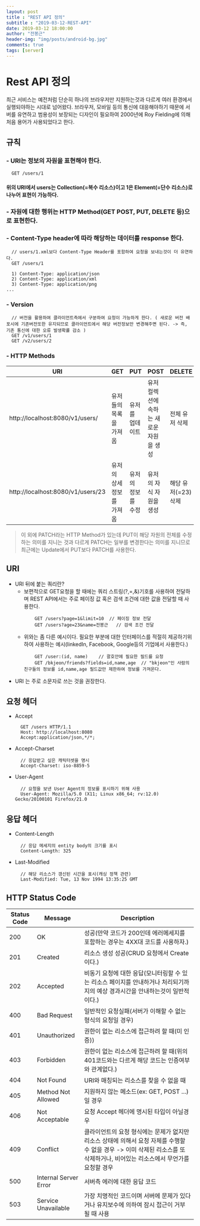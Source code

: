 ```yaml
---
layout: post
title : "REST API 정의"
subtitle : "2019-03-12-REST-API"
date: 2019-03-12 18:00:00
author: "전봉근"
header-img: "img/posts/android-bg.jpg"
comments: true
tags: [server]
---
```


# Rest API 정의
최근 서비스는 예전처럼 단순히 하나의 브라우저만 지원하는것과 다르게 여러 환경에서 실행되야하는 시대로 넘어왔다. 브라우저, 모바일 등의 통신에 대응해야하기 때문에 서버를 유연하고 범용성이 보장되는 디자인이 필요하여 2000년에 Roy Fielding에 의해 처음 용어가 사용되었다고 한다.


## 규칙
### - URI는 **정보의 자원**을 표현해야 한다. 
  ```
    GET /users/1
  ```
  #### 위의 URI에서 users는 Collection(=복수 리소스)이고 1은 Element(=단수 리소스)로 나누어 표현이 가능하다.
### - 자원에 대한 행위는 HTTP Method(GET POST, PUT, DELETE 등)으로 표현한다.
### - Content-Type header에 따라 해당하는 데이터를 response 한다.
  ```
    // users/1.xml보다 Content-Type Header를 포함하여 요청을 보내는것이 더 유연하다.
    GET /users/1

    1) Content-Type: application/json
    2) Content-Type: application/xml
    3) Content-Type: application/png
  ...
  ```
### - Version
  ```
    // 버전을 활용하여 클라이언트측에서 구분하여 요청이 가능하게 한다. ( 새로운 버전 배포시에 기존버전또한 유지되므로 클라이언트에서 해당 버전정보만 변경해주면 된다. -> 즉, 기존 통신에 대한 오류 발생확률 감소 )
    GET /v1/users/1
    GET /v2/users/2
  ```
### - HTTP Methods
| URI | GET | PUT | POST | DELETE |  
|--------|--------|--------|--------|--------|  
| http://localhost:8080/v1/users/ | 유저들의 목록을 가져옴 | 유저를 업데이트 | 유저 컬렉션에 속하는 새로운 자원을 생성 | 전체 유저 삭제 |  
| http://localhost:8080/v1/users/23 | 유저의 상세 정보를 가져옴 | 유저의 정보를 수정 | 유저의 자식 자원을 생성 | 해당 유저(=23) 삭제 |
> 이 외에 PATCH라는 HTTP Method가 있는데 PUT이 해당 자원의 전체를 수정하는 의미를 지니는 것과 다르게 PATCH는 일부를 변경한다는 의미를 지니므로 최근에는 Update에서 PUT보다 PATCH를 사용한다.

## URI
- URI 뒤에 붙는 쿼리란?
  - 보편적으로 GET요청을 할 때에는 쿼리 스트링(?,=,&)기호를 사용하여 전달하며 REST API에서는 주로 페이징 값 혹은 검색 조건에 대한 값을 전달할 때 사용한다.
    ```
        GET /users?page=1&limit=10  // 페이징 정보 전달
        GET /users?age=23&name=전봉근   // 검색 조건 전달
    ```
  - 위와는 좀 다른 예시이다. 필요한 부분에 대한 인터페이스를 적절히 제공하기위하여 사용하는 예시(linkedIn, Facebook, Google등의 기업에서 사용한다.)
    ```
        GET /user:(id, name)    // 괄호안에 필요한 필드를 요청
        GET /bkjeon/friends?fields=id,name,age  // "bkjeon"인 사람의 친구들의 정보를 id,name,age 필드값만 제한하여 정보를 가져온다.
    ```
- URI 는 주로 소문자로 쓰는 것을 권장한다.


## 요청 헤더
- Accept
  ```
    GET /users HTTP/1.1
    Host: http://localhost:8080
    Accept:application/json,*/*;
  ```
- Accept-Charset
  ```
    // 응답받고 싶은 캐릭터셋을 명시
    Accept-Charset: iso-8859-5
  ```

- User-Agent
  ```
    // 요청을 보낸 User Agent의 정보를 표시하기 위해 사용
    User-Agent: Mozilla/5.0 (X11; Linux x86_64; rv:12.0) Gecko/20100101 Firefox/21.0
  ```


## 응답 헤더
- Content-Length
  ```
    // 응답 메세지의 entity body의 크기를 표시
    Content-Length: 325
  ```

- Last-Modified
  ```
    // 해당 리소스가 갱신된 시간을 표시(캐싱 정책 관련)
    Last-Modified: Tue, 13 Nov 1994 13:35:25 GMT
  ```


## HTTP Status Code
| Status Code | Message | Description |  
|--------|--------|--------|  
| 200 | OK | 성공(만약 코드가 200인데 에러메세지를 포함하는 경우는 4XX대 코드를 사용하자.) |  
| 201 | Created | 리소스 생성 성공(CRUD 요청에서 Create이다.) |  
| 202 | Accepted | 비동기 요청에 대한 응답(모니터링할 수 있는 리소스 페이지를 안내하거나 처리되기까지의 예상 경과시간을 안내하는것이 일반적이다.) |  
| 400 | Bad Request | 일반적인 요청실패(서버가 이해할 수 없는 형식의 요청일 경우) |  
| 401 | Unauthorized | 권한이 없는 리소스에 접근하려 할 때(미 인증)) |  
| 403 | Forbidden | 권한이 없는 리소스에 접근하려 할 때(위의 401코드와는 다르게 해당 코드는 인증여부와 관계없다.) |  
| 404 | Not Found | URI와 매칭되는 리소스를 찾을 수 없을 때 |  
| 405 | Method Not Allowed | 지원하지 않는 메소드(ex: GET, POST ...)일 경우 |  
| 406 | Not Acceptable | 요청 Accept 헤더에 명시된 타입이 아닐경우 |  
| 409 | Conflict | 클라이언트의 요청 형식에는 문제가 없지만 리소스 상태에 의해서 요청 자체를 수행할 수 없을 경우 -> 이미 삭제된 리소스를 또 삭제하거나, 비어있는 리소스에서 무언가를 요청할 경우 |  
| 500 | Internal Server Error | 서버측 에러에 대한 응답 코드 |  
| 503 | Service Unavailable | 가장 치명적인 코드이며 서버에 문제가 있다거나 유지보수에 의하여 잠시 접근이 거부 될 때 사용 |  